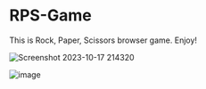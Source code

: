 # RPS-Game
This is Rock, Paper, Scissors browser game. Enjoy!

![Screenshot 2023-10-17 214320](https://github.com/IoanVelev/RPS-Game/assets/131281353/9e06b4a6-c7f3-4347-9511-128289804d28)


![image](https://github.com/IoanVelev/RPS-Game/assets/131281353/36908f3d-bd6e-4ca8-8e80-4b5b5ba01f87)
